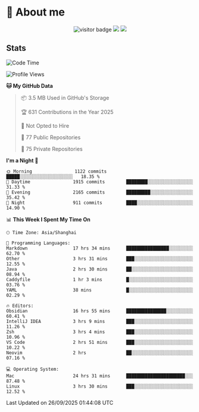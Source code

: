 <!-- ![](https://youpai.roccoshi.top/img/20200804214216.png) -->

# 🧐 About me
 
<p align="center">
<img src="https://visitor-badge.laobi.icu/badge?page_id=Lincest.Lincest&title=hits" alt="visitor badge"/>
<a href="mailto:imroccoshi@gmail.com"><img src="https://img.shields.io/badge/gmail-imroccoshi%40gmail.com-red"></a>
<a href="https://blog.roccoshi.top"><img src="https://img.shields.io/badge/blog-roccoshi-green"></a>
</p>

## Stats

<!--START_SECTION:waka-->
![Code Time](http://img.shields.io/badge/Code%20Time-2%2C794%20hrs%2014%20mins-blue)

![Profile Views](http://img.shields.io/badge/Profile%20Views-0-blue)

**🐱 My GitHub Data** 

> 📦 3.5 MB Used in GitHub's Storage 
 > 
> 🏆 631 Contributions in the Year 2025
 > 
> 🚫 Not Opted to Hire
 > 
> 📜 77 Public Repositories 
 > 
> 🔑 75 Private Repositories 
 > 
**I'm a Night 🦉** 

```text
🌞 Morning                1122 commits        █████░░░░░░░░░░░░░░░░░░░░   18.35 % 
🌆 Daytime                1915 commits        ████████░░░░░░░░░░░░░░░░░   31.33 % 
🌃 Evening                2165 commits        █████████░░░░░░░░░░░░░░░░   35.42 % 
🌙 Night                  911 commits         ████░░░░░░░░░░░░░░░░░░░░░   14.90 % 
```


📊 **This Week I Spent My Time On** 

```text
🕑︎ Time Zone: Asia/Shanghai

💬 Programming Languages: 
Markdown                 17 hrs 34 mins      ████████████████░░░░░░░░░   62.70 % 
Other                    3 hrs 31 mins       ███░░░░░░░░░░░░░░░░░░░░░░   12.55 % 
Java                     2 hrs 30 mins       ██░░░░░░░░░░░░░░░░░░░░░░░   08.94 % 
Caddyfile                1 hr 3 mins         █░░░░░░░░░░░░░░░░░░░░░░░░   03.76 % 
YAML                     38 mins             █░░░░░░░░░░░░░░░░░░░░░░░░   02.29 % 

🔥 Editors: 
Obsidian                 16 hrs 55 mins      ███████████████░░░░░░░░░░   60.41 % 
IntelliJ IDEA            3 hrs 9 mins        ███░░░░░░░░░░░░░░░░░░░░░░   11.26 % 
Zsh                      3 hrs 4 mins        ███░░░░░░░░░░░░░░░░░░░░░░   10.96 % 
VS Code                  2 hrs 51 mins       ███░░░░░░░░░░░░░░░░░░░░░░   10.22 % 
Neovim                   2 hrs               ██░░░░░░░░░░░░░░░░░░░░░░░   07.16 % 

💻 Operating System: 
Mac                      24 hrs 31 mins      ██████████████████████░░░   87.48 % 
Linux                    3 hrs 30 mins       ███░░░░░░░░░░░░░░░░░░░░░░   12.52 % 
```


 Last Updated on 26/09/2025 01:44:08 UTC
<!--END_SECTION:waka-->


